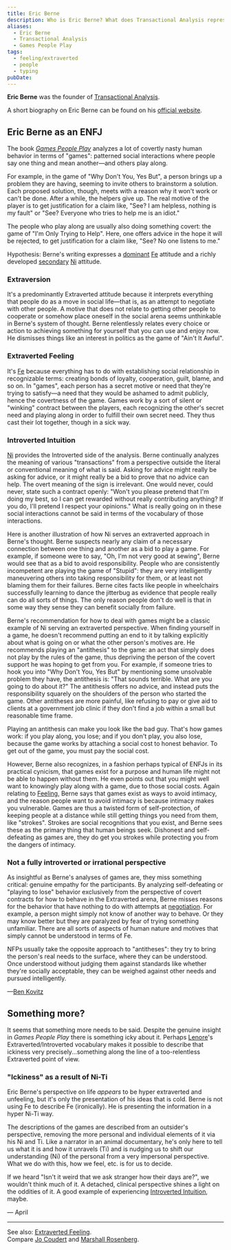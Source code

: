 ```yaml
---
title: Eric Berne
description: Who is Eric Berne? What does Transactional Analysis represent in Lenorean terms?
aliases:
  - Eric Berne
  - Transactional Analysis
  - Games People Play
tags:
  - feeling/extraverted
  - people
  - typing
pubDate:
---
```


**Eric Berne** was the founder of [Transactional Analysis](https://itaaworld.com/about-ta/).

A short biography on Eric Berne can be found on his [official website](https://ericberne.com/eric_berne_biography/).

## Eric Berne as an ENFJ

The book _[Games People Play](https://archive.org/details/games-people-play-the-psycholo-eric-berne)_ analyzes a lot of covertly nasty human behavior in terms of "games": patterned social interactions where people say one thing and mean another—and others play along.

For example, in the game of "Why Don't You, Yes But", a person brings up a problem they are having, seeming to invite others to brainstorm a solution. Each proposed solution, though, meets with a reason why it won't work or can't be done. After a while, the helpers give up. The real motive of the player is to get justification for a claim like, "See? I am helpless, nothing is my fault" or "See? Everyone who tries to help me is an idiot."

The people who play along are usually also doing something covert: the game of "I'm Only Trying to Help". Here, one offers advice in the hope it will be rejected, to get justification for a claim like, "See? No one listens to me."

Hypothesis: Berne's writing expresses a [dominant](../../main/function-attitude/cognitive-stack/dominant-function) [Fe](../../main/function-attitude/attitudes/extraverted-feeling) attitude and a richly developed [secondary](../../main/function-attitude/cognitive-stack/secondary-function) [Ni](../../main/function-attitude/attitudes/introverted-intuition) attitude.

### Extraversion

It's a predominantly Extraverted attitude because it interprets everything that people do as a move in social life—that is, as an attempt to negotiate with other people. A motive that does not relate to getting other people to cooperate or somehow place oneself in the social arena seems unthinkable in Berne's system of thought. Berne relentlessly relates every choice or action to achieving something for yourself that you can use and enjoy now. He dismisses things like an interest in politics as the game of "Ain't It Awful".

### Extraverted Feeling

It's [Fe](../../main/function-attitude/attitudes/extraverted-feeling) because everything has to do with establishing social relationship in recognizable terms: creating bonds of loyalty, cooperation, guilt, blame, and so on. In "games", each person has a secret motive or need that they're trying to satisfy—a need that they would be ashamed to admit publicly, hence the covertness of the game. Games work by a sort of silent or "winking" contract between the players, each recognizing the other's secret need and playing along in order to fulfill their own secret need. They thus cast their lot together, though in a sick way.

### Introverted Intuition

[Ni](../../main/function-attitude/attitudes/introverted-intuition) provides the Introverted side of the analysis. Berne continually analyzes the meaning of various "transactions" from a perspective outside the literal or conventional meaning of what is said. Asking for advice might really be asking for advice, or it might really be a bid to prove that no advice can help. The overt meaning of the sign is irrelevant. One would never, could never, state such a contract openly: "Won't you please pretend that I'm doing my best, so I can get rewarded without really contributing anything? If you do, I'll pretend I respect your opinions." What is really going on in these social interactions cannot be said in terms of the vocabulary of those interactions.

Here is another illustration of how Ni serves an extraverted approach in Berne's thought. Berne suspects nearly any claim of a necessary connection between one thing and another as a bid to play a game. For example, if someone were to say, "Oh, I'm not very good at sewing", Berne would see that as a bid to avoid responsibility. People who are consistently incompetent are playing the game of "Stupid": they are very intelligently maneuvering others into taking responsibility for them, or at least not blaming them for their failures. Berne cites facts like people in wheelchairs successfully learning to dance the jitterbug as evidence that people really can do all sorts of things. The only reason people don't do well is that in some way they sense they can benefit socially from failure.

Berne's recommendation for how to deal with games might be a classic example of Ni serving an extraverted perspective. When finding yourself in a game, he doesn't recommend putting an end to it by talking explicitly about what is going on or what the other person's motives are. He recommends playing an "antithesis" to the game: an act that simply does not play by the rules of the game, thus depriving the person of the covert support he was hoping to get from you. For example, if someone tries to hook you into "Why Don't You, Yes But" by mentioning some unsolvable problem they have, the antithesis is: "That sounds terrible. What are you going to do about it?" The antithesis offers no advice, and instead puts the responsibility squarely on the shoulders of the person who started the game. Other antitheses are more painful, like refusing to pay or give aid to clients at a government job clinic if they don't find a job within a small but reasonable time frame.

Playing an antithesis can make you look like the bad guy. That's how games work: if you play along, you lose; and if you don't play, you also lose, because the game works by attaching a social cost to honest behavior. To get out of the game, you must pay the social cost.

However, Berne also recognizes, in a fashion perhaps typical of ENFJs in its practical cynicism, that games exist for a purpose and human life might not be able to happen without them. He even points out that you might well want to knowingly play along with a game, due to those social costs. Again relating to [Feeling](../../main/function-attitude/functions/feeling), Berne says that games exist as ways to avoid intimacy, and the reason people want to avoid intimacy is because intimacy makes you vulnerable. Games are thus a twisted form of self-protection, of keeping people at a distance while still getting things you need from them, like "strokes". Strokes are social recognitions that you exist, and Berne sees these as the primary thing that human beings seek. Dishonest and self-defeating as games are, they do get you strokes while protecting you from the dangers of intimacy.

### Not a fully introverted or irrational perspective

As insightful as Berne's analyses of games are, they miss something critical: genuine empathy for the participants. By analyzing self-defeating or "playing to lose" behavior exclusively from the perspective of covert contracts for how to behave in the Extraverted arena, Berne misses reasons for the behavior that have nothing to do with attempts at [negotiation](../../main/exegeses/introversion-extraversion/negotiation-exegesis). For example, a person might simply not know of another way to behave. Or they may know better but they are paralyzed by fear of trying something unfamiliar. There are all sorts of aspects of human nature and motives that simply cannot be understood in terms of Fe.

NFPs usually take the opposite approach to "antitheses": they try to bring the person's real needs to the surface, where they can be understood. Once understood without judging them against standards like whether they're socially acceptable, they can be weighed against other needs and pursued intelligently.

—[Ben Kovitz](https://web.archive.org/web/20071014022234/http://greenlightwiki.com/lenore-exegesis/Ben_Kovitz)

## Something more?

It seems that something more needs to be said. Despite the genuine insight in _Games People Play_ there is something icky about it. Perhaps [Lenore](../../main/typologists/lenore-thomson)'s Extraverted/Introverted vocabulary makes it possible to describe that ickiness very precisely...something along the line of a too-relentless Extraverted point of view.

### "Ickiness" as a result of Ni-Ti

Eric Berne's perspective on life _appears_ to be hyper extraverted and unfeeling, but it's only the presentation of his ideas that is cold. Berne is not using Fe to describe Fe (ironically). He is presenting the information in a hyper Ni-Ti way.

The descriptions of the games are described from an outsider's perspective, removing the more personal and individual elements of it via his Ni and Ti. Like a narrator in an animal documentary, he's only here to tell us what it is and how it unravels (Ti) and is nudging us to shift our understanding (Ni) of the personal from a very impersonal perspective. What we do with this, how we feel, etc. is for us to decide.

If we heard "Isn't it weird that we ask stranger how their days are?", we wouldn't think much of it. A detached, clinical perspective shines a light on the oddities of it. A good example of experiencing [Introverted Intuition](../../main/function-attitude/attitudes/introverted-intuition), maybe.

— April

---

See also: [Extraverted Feeling](../../main/function-attitude/attitudes/extraverted-feeling).  
Compare [Jo Coudert](./jo-coudert) and [Marshall Rosenberg](./marshall-rosenberg).
